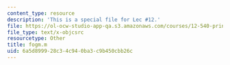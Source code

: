 ```yaml
---
content_type: resource
description: 'This is a special file for Lec #12.'
file: https://ol-ocw-studio-app-qa.s3.amazonaws.com/courses/12-540-principles-of-the-global-positioning-system-spring-2012/6a5d899928c34c940ba3c9b450cbb26c_fogm.m
file_type: text/x-objcsrc
resourcetype: Other
title: fogm.m
uid: 6a5d8999-28c3-4c94-0ba3-c9b450cbb26c
---
```

